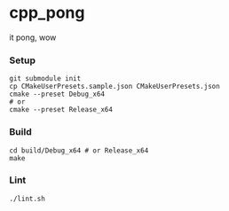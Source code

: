 # cpp\_pong

it pong, wow

### Setup
```
git submodule init
cp CMakeUserPresets.sample.json CMakeUserPresets.json
cmake --preset Debug_x64
# or 
cmake --preset Release_x64
```

### Build
```
cd build/Debug_x64 # or Release_x64
make
```

### Lint
```
./lint.sh
```
